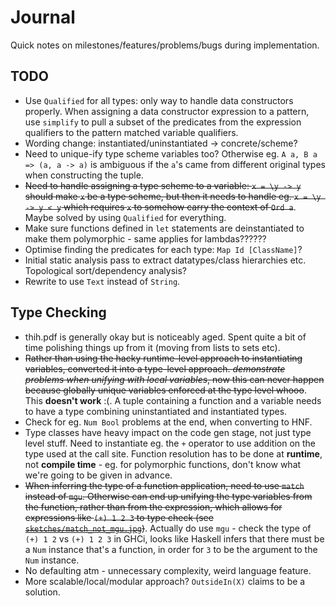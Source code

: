 # Journal

Quick notes on milestones/features/problems/bugs during implementation.

## TODO

- Use `Qualified` for all types: only way to handle data constructors properly. When assigning a data constructor
  expression to a pattern, use `simplify` to pull a subset of the predicates from the expression qualifiers to the
  pattern matched variable qualifiers.
- Wording change: instantiated/uninstantiated -> concrete/scheme?
- Need to unique-ify type scheme variables too? Otherwise eg. `A a, B a => (a, a -> a)` is ambiguous if the `a`'s came
  from different original types when constructing the tuple.
- ~~Need to handle assigning a type scheme to a variable: `x = \y -> y` should make `x` be a type scheme, but then it
  needs to handle eg. `x = \y -> y < y` which requires `x` to somehow carry the context of `Ord a`~~. Maybe solved by
  using `Qualified` for everything.
- Make sure functions defined in `let` statements are deinstantiated to make them polymorphic - same applies for
  lambdas??????
- Optimise finding the predicates for each type: `Map Id [ClassName]`?
- Initial static analysis pass to extract datatypes/class hierarchies etc. Topological sort/dependency analysis?
- Rewrite to use `Text` instead of `String`.

## Type Checking

- thih.pdf is generally okay but is noticeably aged. Spent quite a bit of time polishing things up from it (moving from
  lists to sets etc).
- ~~Rather than using the hacky runtime-level approach to instantiating variables, converted it into a type-level
  approach. *demonstrate problems when unifying with local variables*, now this can never happen because globally unique
  variables enforced at the type level whooo~~. This **doesn't work** :(. A tuple containing a function and a variable
  needs to have a type combining uninstantiated and instantiated types.
- Check for eg. `Num Bool` problems at the end, when converting to HNF.
- Type classes have heavy impact on the code gen stage, not just type level stuff. Need to instantiate eg. the `+`
  operator to use addition on the type used at the call site. Function resolution has to be done at **runtime**, not
  **compile time** - eg. for polymorphic functions, don't know what we're going to be given in advance.
- ~~When inferring the type of a function application, need to use `match` instead of `mgu`. Otherwise can end up unifying
  the type variables from the function, rather than from the expression, which allows for expressions like `(+) 1 2 3`
  to type check (see [`sketches/match_not_mgu.jpg`](sketches/match_not_mgu.jpg))~~. Actually do use `mgu` - check the
  type of `(+) 1 2` vs `(+) 1 2 3` in GHCi, looks like Haskell infers that there must be a `Num` instance that's a
  function, in order for `3` to be the argument to the `Num` instance.
- No defaulting atm - unnecessary complexity, weird language feature.
- More scalable/local/modular approach? `OutsideIn(X)` claims to be a solution.